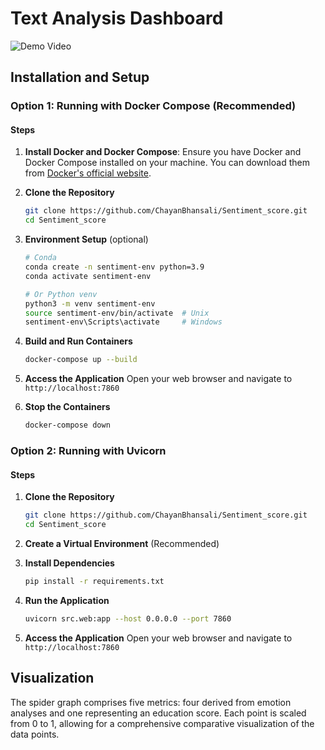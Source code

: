 # Text Analysis Dashboard
![Demo Video](https://github.com/ChayanBhansali/Sentiment_score/blob/main/video.gif)
## Installation and Setup

### Option 1: Running with Docker Compose (Recommended)


#### Steps

1. **Install Docker and Docker Compose**: Ensure you have Docker and Docker Compose installed on your machine. You can download them from [Docker's official website](https://www.docker.com/get-started).


2. **Clone the Repository**
    ```sh
    git clone https://github.com/ChayanBhansali/Sentiment_score.git
    cd Sentiment_score
    ```

3. **Environment Setup** (optional)
   ```sh
   # Conda
   conda create -n sentiment-env python=3.9
   conda activate sentiment-env

   # Or Python venv
   python3 -m venv sentiment-env
   source sentiment-env/bin/activate  # Unix
   sentiment-env\Scripts\activate     # Windows
   ```

4. **Build and Run Containers**
    ```sh
    docker-compose up --build
    ```

5. **Access the Application**
    Open your web browser and navigate to `http://localhost:7860`

6. **Stop the Containers**
    ```sh
    docker-compose down
    ```

### Option 2: Running with Uvicorn 


#### Steps
1. **Clone the Repository**
    ```sh
    git clone https://github.com/ChayanBhansali/Sentiment_score.git
    cd Sentiment_score
    ```

2. **Create a Virtual Environment** (Recommended)
    

3. **Install Dependencies**
    ```sh
    pip install -r requirements.txt
    ```

4. **Run the Application**
    ```sh
    uvicorn src.web:app --host 0.0.0.0 --port 7860
    ```

5. **Access the Application**
    Open your web browser and navigate to `http://localhost:7860`

## Visualization
The spider graph comprises five metrics: four derived from emotion analyses and one representing an education score. Each point is scaled from 0 to 1, allowing for a comprehensive comparative visualization of the data points.



